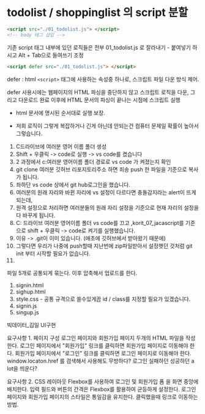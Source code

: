 # todolist / shoppinglist 의 script 분할
```html
<script src="./01_todolist.js"> </script>
<!-- body 태그 삽입 -->

```
기존 script 태그 내부에 있던 로직들은 전부 01_todolist.js 로 잘라내기 - 붙여넣기 하시고 Alt + Tab으로 들여쓰기 조정


```html
<script defer src="./01_todolist.js"> </script>

```

defer : html `<script>` 태그에 사용하는 속성중 하나로, 스크립트 파일 다운 방식 제어.

defer 사용시에는 웹페이지의 HTML 파싱을 중단하지 않고 스크립트 로직을 다운, 그리고 다운로드 완료 이후에 HTML 문서의 파싱이 끝나는 시점에 스크립트 실행


- html 문서에 명시된 순서대로 실행 보장.

- 저희 로직이 그렇게 복잡하거나 긴게 아닌데 안되는건 컴퓨터 문제일 확률이 높아서 그렇습니다.


1. C드라이브에 여러분 영어 이름 폴더 생성
2. Shift + 우클릭 -> code로 실행 -> vs code를 켰습니다
3. 2 과정에서 c:여러분 영어이름 폴더 경로로 vs code 가 켜졌는지 확인 
4. git clone 여러분 깃허브 리포지토리주소 하면 죄송 push 한 파일을 기준으로 복사가 됩니다.
5. 좌하단 vs code 상에서 git hub로그인을 했습니다.
 1. 여러분의 원래 자리와 바뀐 자리에 vs 설정이 다르다면 충돌감지라는 alert이 뜨게 되는데, 
 2. 원격 설정으로 처리하면 여러분들의 원래 자리 설정을 기준으로 현재 자리의 설정을 다 바꾸게 됩니다. 
6. C: 드라이브 여러분 영어이름 폴더 vs code를 끄고 ,korit_07_jacascript를 기준으로 shift + 우클릭 -> code로 켜기를 실행했습니다. 
 1. 이유 -> .git이 이미 있습니다. (애초에 깃허브에서 받아왔기 때문에)
 2. 그렇다면 우리가 나중에 push할때 지난번에 zip파일받아서 설정햇던 것처럼 git init 부터 시작할 필요가 없습니다. 
 3. 


 
 파일 5개로  공통되게 묶는다. 이후 압축해서 업로드를 한다. 
 1. signin.html
 2. sighup.html
 3. style.css - 공통 규격으로 쓸수있게끔 id / class를 지정할 필요가 있겠습니다. 
 4. signin.js
 5. singup.js

 빅데이터_김일 UI구현 


 요구사항 1.
페이지 구성 로그인 페이지와 회원가입 페이지 두개의 HTML 파일을 작성한다. 로그인 페이지에서 "회원가입" 링크를 클릭하면 회원가입 페이지로 이동해야 한다. 회원가입 페이지에서 "로그인" 링크를 클릭하면 로그인 페이지로 이동해야 한다.
window.locaton.href 를 검색해서 사용해도 무방하다? 로그인 실패하던 성공하던 a lot을 띄운다? 


요구사항 2. 
CSS 레이아웃 Flexbox를 사용하여 로그인 및 회원가입 폼 을 화면 중앙에 배치한다. 입력 필드와 버튼의 간격은 Flexbox를 활용하여 균등하게 설정한다.
로그인 페이지와 회원가입 페이지의 스타일은 통일감을 유지한다. 
클릭했을때 링크로 이동하는 방법.